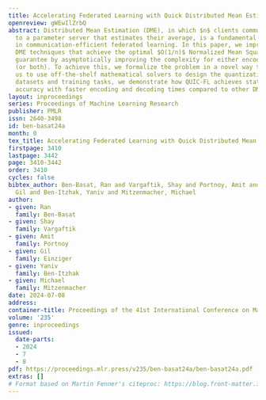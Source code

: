 ```yaml
---
title: Accelerating Federated Learning with Quick Distributed Mean Estimation
openreview: gWEwIlZrbQ
abstract: Distributed Mean Estimation (DME), in which $n$ clients communicate vectors
  to a parameter server that estimates their average, is a fundamental building block
  in communication-efficient federated learning. In this paper, we improve on previous
  DME techniques that achieve the optimal $O(1/n)$ Normalized Mean Squared Error (NMSE)
  guarantee by asymptotically improving the complexity for either encoding or decoding
  (or both). To achieve this, we formalize the problem in a novel way that allows
  us to use off-the-shelf mathematical solvers to design the quantization. Using various
  datasets and training tasks, we demonstrate how QUIC-FL achieves state of the art
  accuracy with faster encoding and decoding times compared to other DME methods.
layout: inproceedings
series: Proceedings of Machine Learning Research
publisher: PMLR
issn: 2640-3498
id: ben-basat24a
month: 0
tex_title: Accelerating Federated Learning with Quick Distributed Mean Estimation
firstpage: 3410
lastpage: 3442
page: 3410-3442
order: 3410
cycles: false
bibtex_author: Ben-Basat, Ran and Vargaftik, Shay and Portnoy, Amit and Einziger,
  Gil and Ben-Itzhak, Yaniv and Mitzenmacher, Michael
author:
- given: Ran
  family: Ben-Basat
- given: Shay
  family: Vargaftik
- given: Amit
  family: Portnoy
- given: Gil
  family: Einziger
- given: Yaniv
  family: Ben-Itzhak
- given: Michael
  family: Mitzenmacher
date: 2024-07-08
address:
container-title: Proceedings of the 41st International Conference on Machine Learning
volume: '235'
genre: inproceedings
issued:
  date-parts:
  - 2024
  - 7
  - 8
pdf: https://proceedings.mlr.press/v235/ben-basat24a/ben-basat24a.pdf
extras: []
# Format based on Martin Fenner's citeproc: https://blog.front-matter.io/posts/citeproc-yaml-for-bibliographies/
---
```

